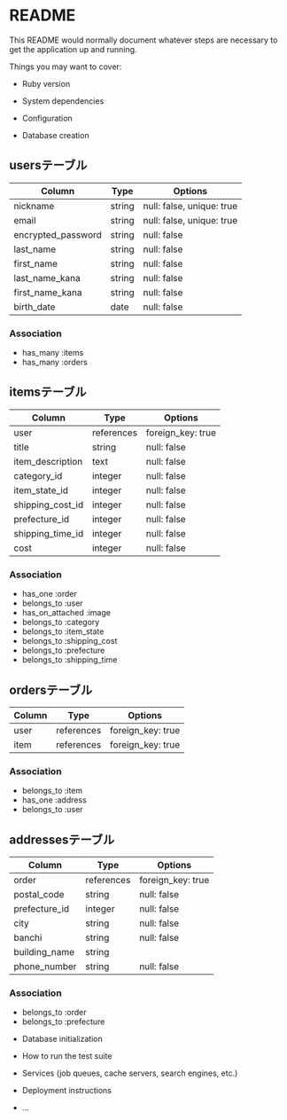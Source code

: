 # README

This README would normally document whatever steps are necessary to get the
application up and running.

Things you may want to cover:

* Ruby version

* System dependencies

* Configuration

* Database creation
## usersテーブル

| Column             | Type       | Options                        |
| ------------------ | ---------- | ------------------------------ |
| nickname           | string     | null: false, unique: true      |
| email              | string     | null: false, unique: true      |
| encrypted_password | string     | null: false                    |
| last_name          | string     | null: false                    |
| first_name         | string     | null: false                    |
| last_name_kana     | string     | null: false                    |
| first_name_kana    | string     | null: false                    |
| birth_date         | date       | null: false                    |

### Association
- has_many   :items
- has_many   :orders

## itemsテーブル

| Column          | Type       | Options                        |
| --------------- | ---------- | ------------------------------ |
| user            | references | foreign_key: true              |
| title           | string     | null: false                    |
| item_description| text       | null: false                    |
| category_id     | integer    | null: false                    |
| item_state_id   | integer    | null: false                    |
| shipping_cost_id| integer    | null: false                    |
| prefecture_id   | integer    | null: false                    |
| shipping_time_id| integer    | null: false                    |
| cost            | integer    | null: false                    |

### Association
- has_one    :order
- belongs_to :user
- has_on_attached :image
- belongs_to :category
- belongs_to :item_state
- belongs_to :shipping_cost
- belongs_to :prefecture
- belongs_to :shipping_time

## ordersテーブル

| Column          | Type       | Options                        |
| --------------- | ---------- | ------------------------------ |
| user            | references | foreign_key: true              |
| item            | references | foreign_key: true              |

### Association
- belongs_to :item
- has_one    :address
- belongs_to :user

## addressesテーブル

| Column          | Type       | Options                        |
| --------------- | ---------- | ------------------------------ |
| order           | references | foreign_key: true              |
| postal_code     | string     | null: false                    |
| prefecture_id   | integer    | null: false                    |
| city            | string     | null: false                    |
| banchi          | string     | null: false                    |
| building_name   | string     |                                |
| phone_number    | string     | null: false                    |

### Association
- belongs_to    :order
- belongs_to    :prefecture


* Database initialization

* How to run the test suite

* Services (job queues, cache servers, search engines, etc.)

* Deployment instructions

* ...
